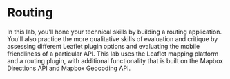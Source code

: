 # Routing
In this lab, you'll hone your technical skills by building a routing application. You'll also practice the more qualitative skills of evaluation and critique by assessing different Leaflet plugin options and evaluating the mobile friendliness of a particular API. This lab uses the Leaflet mapping platform and a routing plugin, with additional functionality that is built on the Mapbox Directions API and Mapbox Geocoding API.
